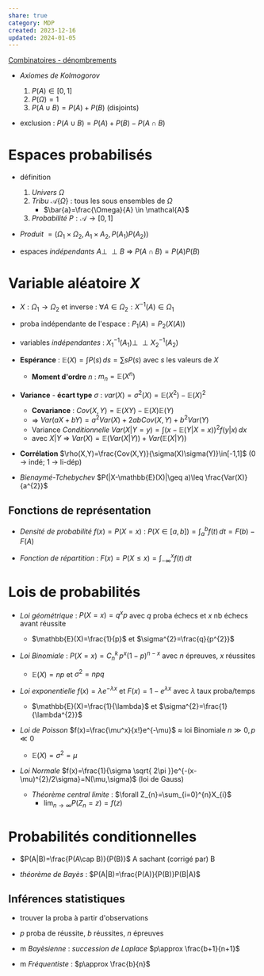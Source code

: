 ```yaml
---  
share: true  
category: MDP  
created: 2023-12-16  
updated: 2024-01-05  
---  
```

  
[Combinatoires - dénombrements](Combinatoires%20-%20d%C3%A9nombrements.md)  
  
  
- *Axiomes de Kolmogorov*   
	1. $P(A)\in[0,1]$  
	2. $P(\Omega)=1$  
	3. $P(A\cup B)=P(A)+P(B)$ (disjoints)  
  
- exclusion : $P(A\cup B)=P(A)+P(B)-P(A\cap B)$  
  
# Espaces probabilisés  
  
- définition  
	1. *Univers* $\Omega$  
	2. *Tribu* $\mathcal{A} \{ \Omega \}$ : tous les sous ensembles de $\Omega$  
		- $\bar{a}=\frac{\Omega}{A} \in \mathcal{A}$  
	1. *Probabilité* $P:\mathcal{A}\to[0,1]$  
  
- *Produit*  $=(\Omega_{1}\times\Omega_{2}, A_{1}\times A_{2}, P(A_{1})P(A_{2}))$  
  
- espaces *indépendants* $A\perp\!\!\!\perp B$ ⇒ $P(A\cap B)=P(A)P(B)$  
# Variable aléatoire $X$  
  
- $X:\Omega_{1}\to\Omega_{2}$  et inverse : $\forall A\in\Omega_{2}: X^{-1}(A)\in\Omega_{1}$  
  
- proba indépendante de l'espace : $P_{1}(A)=P_{2}(X(A))$  
  
- variables *indépendantes* : $X_{1}^{-1}(A_{1})\perp\!\!\!\perp X_{2}^{-1}(A_{2})$  
  
- **Espérance** : $\mathbb{E}(X)=\int P(s) \, ds=\sum sP(s)$ avec $s$ les valeurs de $X$   
	- **Moment d'ordre** $n$ : $m_{n}=\mathbb{E}(X^n)$  
  
- **Variance** - **écart type** $\sigma$ : $var(X)=\sigma^{2}(X)=\mathbb{E}(X^{2})-\mathbb{E}(X)^{2}$  
	- **Covariance** : $Cov(X,Y)=\mathbb{E}(XY)-\mathbb{E}(X)\mathbb{E}(Y)$  
	- ⇒ $Var(aX+bY)=a^{2}Var(X)+2abCov(X,Y)+b^{2}Var(Y)$  
	- Variance *Conditionnelle* $Var(X|Y=y)=\int (x-\mathbb{E}(Y|X=x))^{2}f(y|x) \, dx$  
	- avec $X|Y$ ⇒  $Var(X)=\mathbb{E}(Var(X|Y))+Var(\mathbb{E}(X|Y))$  
  
- **Corrélation** $\rho(X,Y)=\frac{Cov(X,Y)}{\sigma(X)\sigma(Y)}\in[-1,1]$ (0 → indé; 1 → li-dép)  
  
- *Bienaymé-Tchebychev* $P(|X-\mathbb{E}(X)|\geq a)\leq \frac{Var(X)}{a^{2}}$  
## Fonctions de représentation  
  
- *Densité de probabilité* $f(x)=P(X=x)$ : $P(X \in[a,b])=\int_{a}^{b} f(t) \, dt=F(b)-F(A)$  
  
- *Fonction de répartition* : $F(x)=P(X\leq x)=\int_{-\infty}^{x}f(t)  \, dt$  
# Lois de probabilités  
  
- *Loi géométrique* : $P(X=x)=q^xp$ avec $q$  proba échecs et $x$ nb échecs avant réussite  
	- $\mathbb{E}(X)=\frac{1}{p}$ et $\sigma^{2}=\frac{q}{p^{2}}$  
  
- *Loi Binomiale* : $P(X=x)=C_{n}^k\,p^x(1-p)^{n-x}$ avec $n$ épreuves, $x$ réussites  
	- $\mathbb{E}(X)=np$ et $\sigma^{2}=npq$  
  
  
- *Loi exponentielle* $f(x)=\lambda e^{-\lambda x}$ et $F(x)=1-e^{\lambda x}$ avec $\lambda$ taux proba/temps  
	- $\mathbb{E}(X)=\frac{1}{\lambda}$ et $\sigma^{2}=\frac{1}{\lambda^{2}}$  
  
- *Loi de Poisson* $f(x)=\frac{\mu^x}{x!}e^{-\mu}$ $\approx$ loi Binomiale $n\gg 0,p\ll 0$   
	- $\mathbb{E}(X)=\sigma^{2}=\mu$  
  
- *Loi Normale* $f(x)=\frac{1}{\sigma \sqrt{ 2\pi }}e^{-(x-\mu)^{2}/2\sigma}=N(\mu,\sigma)$ (loi de Gauss)  
	- *Théorème central limite* : $\forall Z_{n}=\sum_{i=0}^{n}X_{i}$  
		- $\lim_{ n \to \infty } P(Z_{n}=z)=f(z)$  
# Probabilités conditionnelles  
  
- $P(A|B)=\frac{P(A\cap B)}{P(B)}$ A sachant (corrigé par) B  
  
- *théorème de Bayès* : $P(A|B)=\frac{P(A)}{P(B)}P(B|A)$  
## Inférences statistiques  
  
- trouver la proba à partir d'observations  
  
- $p$ proba de réussite, $b$ réussites, $n$ épreuves  
  
- m *Bayèsienne* : *succession de Laplace* $p\approx \frac{b+1}{n+1}$   
  
- m *Fréquentiste* : $p\approx \frac{b}{n}$  
